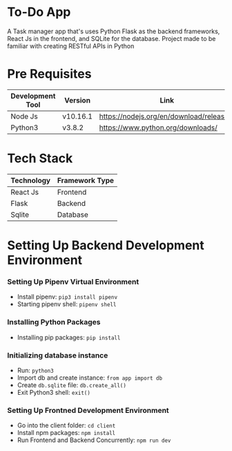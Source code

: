 # To-Do App
A Task manager app that's uses Python Flask as the backend frameworks, React Js in the frontend, and SQLite for the database. Project made to be familiar with creating RESTful APIs in Python

# Pre Requisites
| Development Tool | Version | Link |
| ---------------- | ------- | ---- |
| Node Js | v10.16.1 | https://nodejs.org/en/download/releases/ |
| Python3 | v3.8.2 | https://www.python.org/downloads/ |

# Tech Stack
| Technology | Framework Type |
| ---------- | -------------- |
| React Js | Frontend |
| Flask | Backend |
| Sqlite | Database |

# Setting Up Backend Development Environment
### Setting Up Pipenv Virtual Environment
- Install pipenv: `pip3 install pipenv`
- Starting pipenv shell: `pipenv shell`

### Installing Python Packages
- Installing pip packages: `pip install`

### Initializing database instance 
- Run: `python3`
- Import db and create instance: `from app import db`
- Create `db.sqlite` file: `db.create_all()`
- Exit Python3 shell: `exit()`

### Setting Up Frontned Development Environment
- Go into the client folder: `cd client`
- Install npm packages: `npm install` 
- Run Frontend and Backend Concurrently: `npm run dev`


